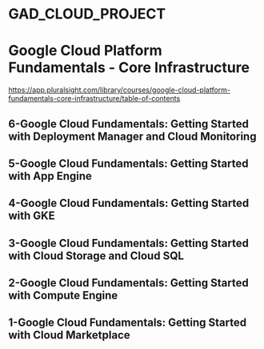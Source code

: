 # GAD_CLOUD_PROJECT
# Google Cloud Platform Fundamentals - Core Infrastructure 
 https://app.pluralsight.com/library/courses/google-cloud-platform-fundamentals-core-infrastructure/table-of-contents
## 6-Google Cloud Fundamentals: Getting Started with Deployment Manager and Cloud Monitoring
## 5-Google Cloud Fundamentals: Getting Started with App Engine
## 4-Google Cloud Fundamentals: Getting Started with GKE
## 3-Google Cloud Fundamentals: Getting Started with Cloud Storage and Cloud SQL
## 2-Google Cloud Fundamentals: Getting Started with Compute Engine
## 1-Google Cloud Fundamentals: Getting Started with Cloud Marketplace


